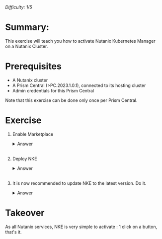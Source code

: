 _Difficulty: 1/5_

# Summary:

This exercise will teach you how to activate Nutanix Kubernetes Manager on a Nutanix Cluster.

# Prerequisites

- A Nutanix cluster
- A Prism Central (>PC.2023.1.0.1), connected to its hosting cluster
- Admin credentials for this Prism Central

Note that this exercise can be done only once per Prism Central.

# Exercise

1. Enable Marketplace
   <details>
   <summary>Answer</summary>

   > 1. Connect on PC with admin user
   > 1. In the main menu, select `Apps and Marketplace` > <br>![Image 1](images/1.png?raw=true)
   > 1. Click on `Enable Marketplace` link
   >    <br>![Image 2](images/2.png?raw=true)
   > 1. Click on `Enable Marketplace` blue button
   >    <br>![Image 3](images/3.png?raw=true)
   > 1. Wait for few minutes (approx 8/10 mn)
   > 1. After Markeplace activation, the `get` button on the Marketplace tiles should not be greyed out anymore.
   > <br>![Image 4](images/4.png?raw=true)
   > </details><br>

1. Deploy NKE
   <details>
   <summary>Answer</summary>

   > 1. Click on `Get` button on the `Kubernetes Management` tile
   > 1. Click now on `Deploy` blue button
   > 1. Click on `View admin center`
   > 1. Click on `audit` tab
   >    <br>![Image 5](images/5.png?raw=true)
   > 1. You can expand `Create` object and inspect deployment workflow.
   > 1. When all tasks are finished (and green), your app will get `running` state
   >    <br>![Image 6](images/6.png?raw=true)

   </details><br>

1. It is now recommended to update NKE to the latest version. Do it.
   <details>
   <summary>Answer</summary>

   > 1. In the main menu, select `Admin Center` > <br>![Image 7](images/7.png?raw=true)
   > 1. In the left menu, select "LCM"
   >    <br>![Image 8](images/8.png?raw=true)
   > 1. Select `Inventory` tab
   > 1. Now click on `Perform inventory` blue button
   > 1. Wait for end of inventory (Can take a while)
   > 1. Click on `return to inventory`
   > 1. Click on `Updates` tab
   > 1. You should see a line `Nutanix Kubernetes Engine` in the list
   >    <br>![Image 9](images/9.png?raw=true)
   > 1. Check the box, and click on `View Upgrade Plan` blue button
   > 1. On the next page, click on `Apply 1 Update` blue button
   > 1. Wait for end of the update
   >    - NKE GUI is unavailable during the upgrade, but NKE clusters already deployed are still available.

   </details>

# Takeover

As all Nutanix services, NKE is very simple to activate : 1 click on a button, that's it.
